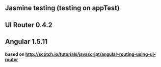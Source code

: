 
## Jasmine testing  (testing on appTest)
## UI Router 0.4.2  
## Angular 1.5.11
#### based on http://scotch.io/tutorials/javascript/angular-routing-using-ui-router